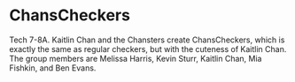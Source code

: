 ChansCheckers
=============
Tech 7-8A. 
Kaitlin Chan and the Chansters create ChansCheckers, which is exactly the same as regular checkers, but with the cuteness of Kaitlin Chan. 
The group members are Melissa Harris, Kevin Sturr, Kaitlin Chan, Mia Fishkin, and Ben Evans.
